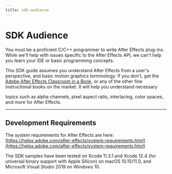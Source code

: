 ```yaml
---
title: sdk-audience
---
```


# SDK Audience

You must be a proficient C/C++ programmer to write After Effects plug-ins. While we'll help with issues specific to the After Effects API, we can't help you learn your IDE or basic programming concepts.

This SDK guide assumes you understand After Effects from a user's perspective, and basic motion graphics terminology. If you don't, get the [Adobe After Effects Classroom in a Book](http://www.adobepress.com/store/adobe-after-effects-cc-classroom-in-a-book-2017-release-9780134665320), or any of the other fine instructional books on the market. It will help you understand necessary

topics such as alpha channels, pixel aspect ratio, interlacing, color spaces, and more for After Effects.

---

## Development Requirements

The system requirements for After Effects are here: [https://helpx.adobe.com/after-effects/system-requirements.html](https://helpx.adobe.com/after-effects/system-requirements.html)

The SDK samples have been tested on Xcode 11.3.1 and Xcode 12.4 (for universal binary support with Apple Silicon) on macOS 10.15/11.0, and Microsoft Visual Studio 2019 on Windows 10.

